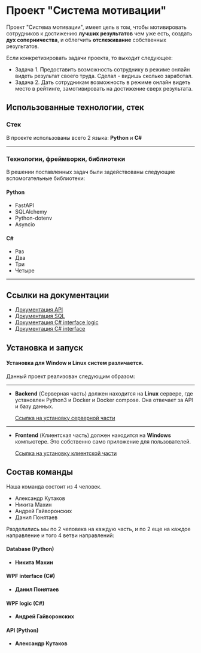 # Проект "Система мотивации"

Проект "Система мотивации", имеет цель в том, чтобы мотивировать сотрудников к достижению **лучших результатов** чем уже есть, создать **дух соперничества**, и облегчить **отслеживание** собственных результатов.

Если конкретизировать задачи проекта, то выходит следующее:
* Задача 1. Предоставить возможность сотруднику в режиме онлайн видеть результат своего труда. Сделал - видишь сколько заработал.  
* Задача 2. Дать сотрудникам возможность в режиме онлайн видеть место в рейтинге, замотивировать на достижение сверх результата.

## Использованные технологии, стек

### Стек

В проекте использованы всего 2 языка: **Python** и **C#**

---

### Технологии, фреймворки, библиотеки

В решении поставленных задач были задействованы следующие вспомогательные библиотеки:  

#### Python

* FastAPI
* SQLAlchemy
* Python-dotenv
* Asyncio

#### C#

* Раз
* Два
* Три
* Четыре

---

## Ссылки на документации

* [Документация API](./backend/API/readme.md)
* [Документация SQL](./backend/API/readme.md)
* [Документация C# interface logic](./backend/API/readme.md)
* [Документация C# interface](./backend/API/readme.md)

## Установка и запуск

#### Установка для Window и Linux систем различается.  

Данный проект реализован следующим образом:

---

* **Backend** (Серверная часть) должен находится на **Linux** сервере, где установлен Python3 и Docker и Docker compose. Она отвечает за API и базу данных.  

  [Ссылка на установку серверной части](./backend/readme.md)  

---

* **Frontend** (Клиентская часть) должен находится на **Windows** компьютере. Это собственно само приложение для пользователей.  


  [Ссылка на установку клиентской части](./backend/readme.md)

## Состав команды

Наша команда состоит из 4 человек. 

* Александр Кутаков
* Никита Махин
* Андрей Гайворонских
* Данил Понятаев

Разделились мы по 2 человека на каждую часть, и по 2 еще на каждое направление и того 4 ветви направлений:

#### Database (Python)

* **Никита Махин**

#### WPF interface (C#)

* **Данил Понятаев**

#### WPF logic (C#)

* **Андрей Гайворонских**

#### API (Python)

* **Александр Кутаков**